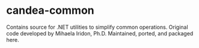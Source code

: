 # candea-common
Contains source for .NET utilities to simplify common operations. Original code developed by Mihaela Iridon, Ph.D. Maintained, ported, and packaged here.
